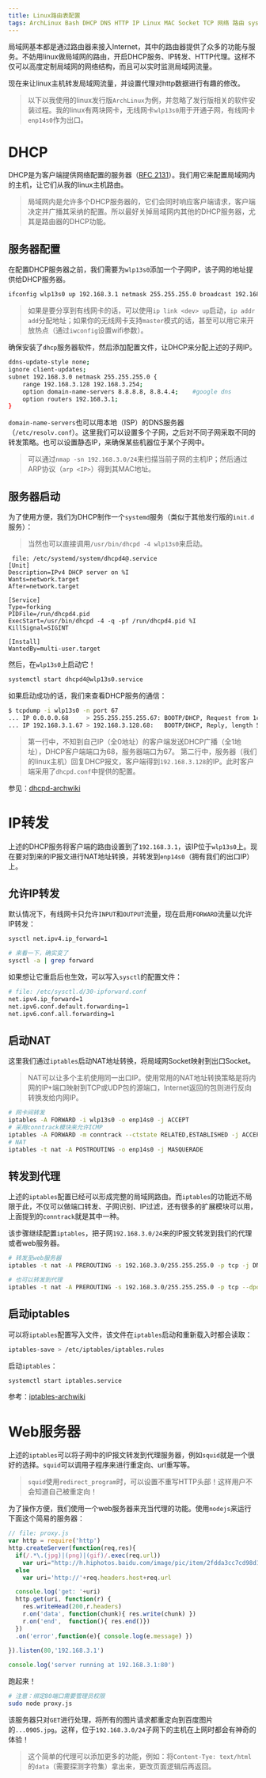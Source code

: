 ```yaml
---
title: Linux路由表配置
tags: ArchLinux Bash DHCP DNS HTTP IP Linux MAC Socket TCP 网络 路由 systemd
---
```


局域网基本都是通过路由器来接入Internet，其中的路由器提供了众多的功能与服务。不妨用linux做局域网的路由，开启DHCP服务、IP转发、HTTP代理。这样不仅可以高度定制局域网的网络结构，而且可以实时监测局域网流量。

现在来让linux主机转发局域网流量，并设置代理对http数据进行有趣的修改。

> 以下以我使用的linux发行版`ArchLinux`为例，并忽略了发行版相关的软件安装过程。我的linux有两块网卡，无线网卡`wlp13s0`用于开通子网，有线网卡`enp14s0`作为出口。

# DHCP

DHCP是为客户端提供网络配置的服务器（[RFC 2131](https://www.ietf.org/rfc/rfc2131.txt)）。我们用它来配置局域网内的主机，让它们从我的linux主机路由。

> 局域网内是允许多个DHCP服务器的，它们会同时响应客户端请求，客户端决定并广播其采纳的配置。所以最好关掉局域网内其他的DHCP服务器，尤其是路由器的DHCP功能。

## 服务器配置

在配置DHCP服务器之前，我们需要为`wlp13s0`添加一个子网IP，该子网的地址提供给DHCP服务器。

```bash
ifconfig wlp13s0 up 192.168.3.1 netmask 255.255.255.0 broadcast 192.168.3.255
```

> 如果是要分享到有线网卡的话，可以使用`ip link <dev> up`启动，`ip addr add`分配地址；如果你的无线网卡支持`master`模式的话，甚至可以用它来开放热点（通过`iwconfig`设置wifi参数）。

确保安装了`dhcp`服务器软件，然后添加配置文件，让DHCP来分配上述的子网IP。

```bash
ddns-update-style none;
ignore client-updates;
subnet 192.168.3.0 netmask 255.255.255.0 {
    range 192.168.3.128 192.168.3.254;
    option domain-name-servers 8.8.8.8, 8.8.4.4;    #google dns
    option routers 192.168.3.1;
}
```

`domain-name-servers`也可以用本地（ISP）的DNS服务器（`/etc/resolv.conf`）。这里我们可以设置多个子网，之后对不同子网采取不同的转发策略。也可以设置静态IP，来确保某些机器位于某个子网中。

> 可以通过`nmap -sn 192.168.3.0/24`来扫描当前子网的主机IP；然后通过ARP协议（`arp <IP>`）得到其MAC地址。

## 服务器启动

为了使用方便，我们为DHCP制作一个`systemd`服务（类似于其他发行版的`init.d`服务）：

> 当然也可以直接调用`/usr/bin/dhcpd -4 wlp13s0`来启动。

```
 file: /etc/systemd/system/dhcpd4@.service
[Unit]
Description=IPv4 DHCP server on %I
Wants=network.target
After=network.target

[Service]
Type=forking
PIDFile=/run/dhcpd4.pid
ExecStart=/usr/bin/dhcpd -4 -q -pf /run/dhcpd4.pid %I
KillSignal=SIGINT

[Install]
WantedBy=multi-user.target
```

然后，在`wlp13s0`上启动它！

```bash
systemctl start dhcpd4@wlp13s0.service
```

如果启动成功的话，我们来查看DHCP服务的通信：

```bash
$ tcpdump -i wlp13s0 -n port 67
... IP 0.0.0.0.68     > 255.255.255.255.67: BOOTP/DHCP, Request from 1c:65:9d:07:32:63 ...
... IP 192.168.3.1.67 > 192.168.3.128.68:   BOOTP/DHCP, Reply, length 548
```

> 第一行中，不知到自己IP（全0地址）的客户端发送DHCP广播（全1地址），DHCP客户端端口为68，服务器端口为67。
> 第二行中，服务器（我们的linux主机）回复DHCP报文，客户端得到`192.168.3.128`的IP。此时客户端采用了`dhcpd.conf`中提供的配置。

参见：[dhcpd-archwiki](https://wiki.archlinux.org/index.php/Dhcpd)


# IP转发

上述的DHCP服务将客户端的路由设置到了`192.168.3.1`，该IP位于`wlp13s0`上。现在要对到来的IP报文进行NAT地址转换，并转发到`enp14s0`（拥有我们的出口IP）上。

## 允许IP转发

默认情况下，有线网卡只允许`INPUT`和`OUTPUT`流量，现在启用`FORWARD`流量以允许IP转发：

```bash
sysctl net.ipv4.ip_forward=1

# 来看一下，确实变了
sysctl -a | grep forward
```

如果想让它重启后也生效，可以写入`sysctl`的配置文件：

```bash
# file: /etc/sysctl.d/30-ipforward.conf
net.ipv4.ip_forward=1
net.ipv6.conf.default.forwarding=1
net.ipv6.conf.all.forwarding=1
```

## 启动NAT

这里我们通过`iptables`启动NAT地址转换，将局域网Socket映射到出口Socket。

> NAT可以让多个主机使用同一出口IP。使用常用的NAT地址转换策略是将内网的IP+端口映射到TCP或UDP包的源端口，Internet返回的包则进行反向转换发给内网IP。

```bash
# 网卡间转发
iptables -A FORWARD -i wlp13s0 -o enp14s0 -j ACCEPT
# 采用conntrack模块来允许ICMP
iptables -A FORWARD -m conntrack --ctstate RELATED,ESTABLISHED -j ACCEPT
# NAT
iptables -t nat -A POSTROUTING -o enp14s0 -j MASQUERADE
```

## 转发到代理

上述的`iptables`配置已经可以形成完整的局域网路由。而`iptables`的功能远不局限于此，不仅可以做端口转发、子网识别、IP过滤，还有很多的扩展模块可以用，上面提到的`conntrack`就是其中一种。

该步骤继续配置`iptables`，把子网`192.168.3.0/24`来的IP报文转发到我们的代理或者web服务器。

```bash
# 转发至web服务器
iptables -t nat -A PREROUTING -s 192.168.3.0/255.255.255.0 -p tcp -j DNAT --to-destination 192.168.3.1

# 也可以转发到代理
iptables -t nat -A PREROUTING -s 192.168.3.0/255.255.255.0 -p tcp --dport 80 -j DNAT --to-destination 192.168.3.1:3128
```

## 启动iptables

可以将`iptables`配置写入文件，该文件在`iptables`启动和重新载入时都会读取：

```bash
iptables-save > /etc/iptables/iptables.rules
```

启动`iptables`：

```bash
systemctl start iptables.service
```

参考：[iptables-archwiki](https://wiki.archlinux.org/index.php/Iptables)

# Web服务器

上述的`iptables`可以将子网中的IP报文转发到代理服务器，例如`squid`就是一个很好的选择。`squid`可以调用子程序来进行重定向、url重写等。

> `squid`使用`redirect_program`时，可以设置不重写HTTP头部！这样用户不会知道自己被重定向！

为了操作方便，我们使用一个web服务器来充当代理的功能。使用`nodejs`来运行下面这个简易的服务器：

```javascript
// file: proxy.js
var http = require('http')
http.createServer(function(req,res){
  if(/.*\.(jpg)|(png)|(gif)/.exec(req.url))
    var uri="http://h.hiphotos.baidu.com/image/pic/item/2fdda3cc7cd98d10764c38ad233fb80e7aec9095.jpg"
  else
    var uri='http://'+req.headers.host+req.url

  console.log('get: '+uri)
  http.get(uri, function(r) {
    res.writeHead(200,r.headers)
    r.on('data', function(chunk){ res.write(chunk) })
    r.on('end',  function(){ res.end()})
  })
  .on('error',function(e){ console.log(e.message) })
  
}).listen(80,'192.168.3.1')

console.log('server running at 192.168.3.1:80')
```

跑起来！

```bash
# 注意：绑定80端口需要管理员权限
sudo node proxy.js
```

该服务器只对`GET`进行处理，将所有的图片请求都重定向到百度图片的`...0905.jpg`。这样，位于`192.168.3.0/24`子网下的主机在上网时都会有神奇的体验！

> 这个简单的代理可以添加更多的功能，例如：将`Content-Tye: text/html`的`data`（需要探测字符集）拿出来，更改页面逻辑后再返回。

